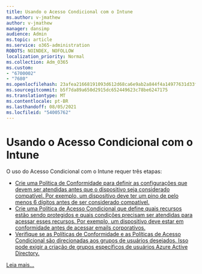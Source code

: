 ```yaml
---
title: Usando o Acesso Condicional com o Intune
ms.author: v-jmathew
author: v-jmathew
manager: dansimp
audience: Admin
ms.topic: article
ms.service: o365-administration
ROBOTS: NOINDEX, NOFOLLOW
localization_priority: Normal
ms.collection: Adm_O365
ms.custom:
- "6700002"
- "7680"
ms.openlocfilehash: 23afea21668191093d612d68ca6e9ab2a844f4a14977631d33f4fd956fc3c4e7
ms.sourcegitcommit: b5f7da89a650d2915dc652449623c78be6247175
ms.translationtype: MT
ms.contentlocale: pt-BR
ms.lasthandoff: 08/05/2021
ms.locfileid: "54005762"
---
```

# <a name="using-conditional-access-with-intune"></a>Usando o Acesso Condicional com o Intune

O uso do Acesso Condicional com o Intune requer três etapas:

- [Crie uma Política de Conformidade para definir as configurações que devem ser atendidas antes que o dispositivo seja considerado compatível. Por exemplo, um dispositivo deve ter um pino de pelo menos 6 dígitos antes de ser considerado compatível.](https://docs.microsoft.com/mem/intune/protect/create-compliance-policy)
- [Crie uma Política de Acesso Condicional que define quais recursos estão sendo protegidos e quais condições precisam ser atendidas para acessar esses recursos. Por exemplo, um dispositivo deve estar em conformidade antes de acessar emails corporativos.](https://docs.microsoft.com/mem/intune/protect/tutorial-protect-email-on-unmanaged-devices#create-conditional-access-policies)
- [Verifique se as Políticas de Conformidade e as Políticas de Acesso Condicional são direcionadas aos grupos de usuários desejados. Isso pode exigir a criação de grupos específicos de usuários Azure Active Directory.](https://docs.microsoft.com/troubleshoot/mem/intune/troubleshoot-conditional-access)

[Leia mais...](https://docs.microsoft.com/mem/intune/protect/device-compliance-get-started)

